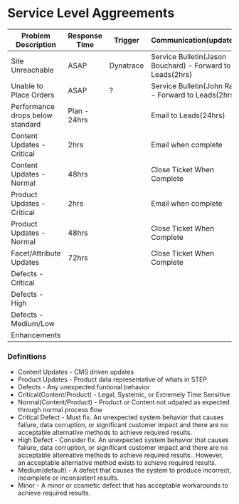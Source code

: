 # Service Level Aggreements



| Problem Description       | Response Time    |Trigger| Communication(updates)     | Group(s) to Enage |
| ------------------------- | ---------------- | -------|---------- |----------------|
| Site Unreachable| ASAP |Dynatrace |Service Bulletin(Jason Bouchard) - Forward to Leads(2hrs)| Basis/NTT/DAD-Java
| Unable to Place Orders| ASAP|? | Service Bulletin(John Ray) - Forward to Leads(2hrs)| DAD-Java/HUBS
| Performance drops below standard| Plan - 24hrs|| Email to Leads(24hrs)| DAD-Java/DAD-UX
| Content Updates - Critical| 2hrs | |Email when complete |DAD-NET
| Content Updates - Normal | 48hrs || Close Ticket When Complete | DAD-NET
| Product Updates - Critical | 2hrs || Email when complete | DAD-Java/HUBS-STEP
| Product Updates - Normal | 48hrs || Close Ticket When Complete | HUBS-STEP
| Facet/Attribute Updates | 72hrs || Close Ticket When Complete | HUBS-STEP/DAD-Java
| Defects - Critical||||
| Defects - High||||
| Defects - Medium/Low||||
| Enhancements||||


### Definitions
* Content Updates - CMS driven updates
* Product Updates - Product data representative of whats in STEP
* Defects - Any unexpected funtional behavior
* Critical(Content/Product) - Legal, Systemic, or Extremely Time Sensitive
* Normal(Content/Product) - Product or Content not udpated as expected through normal process flow
* Critical Defect - Must fix. An unexpected system behavior that causes failure, data corruption, or significant customer impact and there are no acceptable alternative methods to achieve required results.
* High Defect - Consider fix. An unexpected system behavior that causes failure, data corruption, or significant customer impact and there are no acceptable alternative methods to achieve required results.. However, an acceptable alternative method exists to achieve required results.
* Medium(default) - A defect that causes the system to produce incorrect, incomplete or inconsistent results.
* Minor - A minor or cosmetic defect that has acceptable workarounds to achieve required results.
